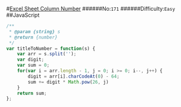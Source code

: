 #[Excel Sheet Column Number](https://leetcode.com/problems/excel-sheet-column-number/)
######No:`171`
######Difficulty:`Easy`
##JavaScript

```javascript
/**
 * @param {string} s
 * @return {number}
 */
var titleToNumber = function(s) {
    var arr = s.split('');
    var digit;
    var sum = 0;
    for(var i = arr.length - 1, j = 0; i >= 0; i--, j++) {
        digit = arr[i].charCodeAt(0) - 64;
        sum += digit * Math.pow(26, j)
    }
    return sum;
};
```
